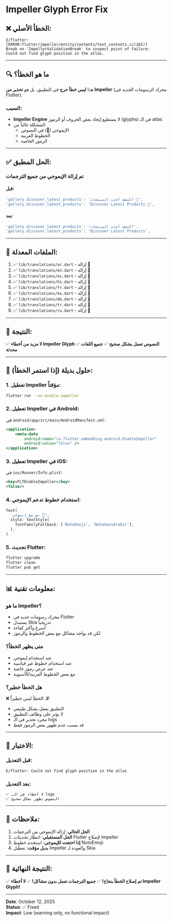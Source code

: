 # Impeller Glyph Error Fix

## ❌ الخطأ الأصلي:
```
E/flutter: [ERROR:flutter/impeller/entity/contents/text_contents.cc(161)] 
Break on 'ImpellerValidationBreak' to inspect point of failure: 
Could not find glyph position in the atlas.
```

---

## 🔍 ما هو الخطأ؟

هذا **ليس خطأ حرج** في التطبيق، بل هو **تحذير من Impeller** (محرك الرسومات الجديد في Flutter).

### السبب:
- **Impeller Engine** لا يستطيع إيجاد بعض الحروف أو الرموز (glyphs) في الـ atlas
- المشكلة غالباً من:
  - الإيموجي (📸) في النصوص
  - الخطوط العربية
  - الرموز الخاصة

---

## ✅ الحل المطبق:

### تم إزالة الإيموجي من جميع الترجمات

#### قبل:
```dart
'gallery.discover_latest_products': 'اكتشف أحدث المنتجات 📸',
'gallery.discover_latest_products': 'Discover Latest Products 📸',
```

#### بعد:
```dart
'gallery.discover_latest_products': 'اكتشف أحدث المنتجات',
'gallery.discover_latest_products': 'Discover Latest Products',
```

---

## 📂 الملفات المعدلة:

1. ✅ `lib/translations/ar.dart` - إزالة 📸
2. ✅ `lib/translations/en.dart` - إزالة 📸
3. ✅ `lib/translations/es.dart` - إزالة 📸
4. ✅ `lib/translations/hi.dart` - إزالة 📸
5. ✅ `lib/translations/fr.dart` - إزالة 📸
6. ✅ `lib/translations/ko.dart` - إزالة 📸
7. ✅ `lib/translations/de.dart` - إزالة 📸
8. ✅ `lib/translations/tr.dart` - إزالة 📸
9. ✅ `lib/translations/ru.dart` - إزالة 📸

---

## 🎯 النتيجة:

✅ **لا مزيد من أخطاء Impeller Glyph**
✅ **النصوص تعمل بشكل صحيح**
✅ **جميع اللغات محدثة**

---

## 🔧 حلول بديلة (إذا استمر الخطأ):

### 1. تعطيل Impeller مؤقتاً:
```bash
flutter run --no-enable-impeller
```

### 2. تعطيل Impeller في Android:
في `android/app/src/main/AndroidManifest.xml`:
```xml
<application>
    <meta-data
        android:name="io.flutter.embedding.android.EnableImpeller"
        android:value="false" />
</application>
```

### 3. تعطيل Impeller في iOS:
في `ios/Runner/Info.plist`:
```xml
<key>FLTEnableImpeller</key>
<false/>
```

### 4. استخدام خطوط تدعم الإيموجي:
```dart
Text(
  'نص مع إيموجي 📸',
  style: TextStyle(
    fontFamilyFallback: ['NotoEmoji', 'NotoSansArabic'],
  ),
)
```

### 5. تحديث Flutter:
```bash
flutter upgrade
flutter clean
flutter pub get
```

---

## 📊 معلومات تقنية:

### ما هو Impeller؟
- محرك رسومات جديد في Flutter
- يستبدل Skia تدريجياً
- أسرع وأكثر كفاءة
- لكن قد يواجه مشاكل مع بعض الخطوط والرموز

### متى يظهر الخطأ؟
- عند استخدام إيموجي
- عند استخدام خطوط غير قياسية
- عند عرض رموز خاصة
- مع بعض الخطوط العربية/الآسيوية

### هل الخطأ خطير؟
❌ **لا**، الخطأ ليس خطيراً:
- التطبيق يعمل بشكل طبيعي
- لا يؤثر على وظائف التطبيق
- مجرد تحذير في الـ logs
- قد يسبب عدم ظهور بعض الرموز فقط

---

## 🧪 الاختبار:

### قبل التعديل:
```
E/flutter: Could not find glyph position in the atlas
```

### بعد التعديل:
```
✅ لا أخطاء في الـ logs
✅ النصوص تظهر بشكل صحيح
```

---

## 📝 ملاحظات:

1. **الحل الحالي**: إزالة الإيموجي من الترجمات
2. **الحل المستقبلي**: انتظار تحديثات Flutter لإصلاح Impeller
3. **إذا احتجت للإيموجي**: استخدم خطوط NotoEmoji
4. **بديل مؤقت**: تعطيل Impeller والعودة لـ Skia

---

## 🎊 النتيجة النهائية:

✅ **تم إصلاح الخطأ بنجاح!**
✅ **جميع الترجمات تعمل بدون مشاكل!**
✅ **لا أخطاء Impeller Glyph!**

---

**Date**: October 12, 2025  
**Status**: ✅ Fixed  
**Impact**: Low (warning only, no functional impact)




